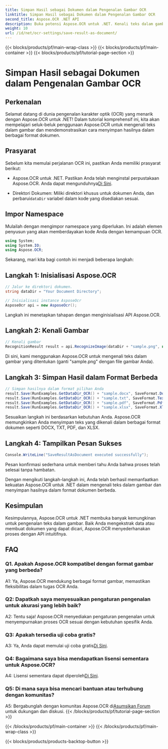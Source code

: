```yaml
---
title: Simpan Hasil sebagai Dokumen dalam Pengenalan Gambar OCR
linktitle: Simpan Hasil sebagai Dokumen dalam Pengenalan Gambar OCR
second_title: Aspose.OCR .NET API
description: Buka potensi Aspose.OCR untuk .NET. Kenali teks dalam gambar dengan mudah dan simpan hasilnya dalam berbagai format dokumen.
weight: 10
url: /id/net/ocr-settings/save-result-as-document/
---
```


{{< blocks/products/pf/main-wrap-class >}}
{{< blocks/products/pf/main-container >}}
{{< blocks/products/pf/tutorial-page-section >}}

# Simpan Hasil sebagai Dokumen dalam Pengenalan Gambar OCR

## Perkenalan

Selamat datang di dunia pengenalan karakter optik (OCR) yang menarik dengan Aspose.OCR untuk .NET! Dalam tutorial komprehensif ini, kita akan mempelajari seluk-beluk penggunaan Aspose.OCR untuk mengenali teks dalam gambar dan mendemonstrasikan cara menyimpan hasilnya dalam berbagai format dokumen.

## Prasyarat

Sebelum kita memulai perjalanan OCR ini, pastikan Anda memiliki prasyarat berikut:

-  Aspose.OCR untuk .NET. Pastikan Anda telah menginstal perpustakaan Aspose.OCR. Anda dapat mengunduhnya[Di Sini](https://releases.aspose.com/ocr/net/).

-  Direktori Dokumen: Miliki direktori khusus untuk dokumen Anda, dan perbarui`dataDir` variabel dalam kode yang disediakan sesuai.

## Impor Namespace

Mulailah dengan mengimpor namespace yang diperlukan. Ini adalah elemen penyusun yang akan memberdayakan kode Anda dengan kemampuan OCR.

```csharp
using System;
using System.IO;
using Aspose.OCR;
```

Sekarang, mari kita bagi contoh ini menjadi beberapa langkah:

## Langkah 1: Inisialisasi Aspose.OCR

```csharp
// Jalur ke direktori dokumen.
string dataDir = "Your Document Directory";

// Inisialisasi instance AsposeOcr
AsposeOcr api = new AsposeOcr();
```

Langkah ini menetapkan tahapan dengan menginisialisasi API Aspose.OCR.

## Langkah 2: Kenali Gambar

```csharp
// Kenali gambar
RecognitionResult result = api.RecognizeImage(dataDir + "sample.png", new RecognitionSettings { });
```

Di sini, kami menggunakan Aspose.OCR untuk mengenali teks dalam gambar yang ditentukan (ganti "sample.png" dengan file gambar Anda).

## Langkah 3: Simpan Hasil dalam Format Berbeda

```csharp
// Simpan hasilnya dalam format pilihan Anda
result.Save(RunExamples.GetDataDir_OCR() + "sample.docx", SaveFormat.Docx);
result.Save(RunExamples.GetDataDir_OCR() + "sample.txt", SaveFormat.Text);
result.Save(RunExamples.GetDataDir_OCR() + "sample.pdf", SaveFormat.Pdf);
result.Save(RunExamples.GetDataDir_OCR() + "sample.xlsx", SaveFormat.Xlsx);
```

Sesuaikan langkah ini berdasarkan kebutuhan Anda. Aspose.OCR memungkinkan Anda menyimpan teks yang dikenali dalam berbagai format dokumen seperti DOCX, TXT, PDF, dan XLSX.

## Langkah 4: Tampilkan Pesan Sukses

```csharp
Console.WriteLine("SaveResultAsDocument executed successfully");
```

Pesan konfirmasi sederhana untuk memberi tahu Anda bahwa proses telah selesai tanpa hambatan.

Dengan mengikuti langkah-langkah ini, Anda telah berhasil memanfaatkan kekuatan Aspose.OCR untuk .NET dalam mengenali teks dalam gambar dan menyimpan hasilnya dalam format dokumen berbeda.

## Kesimpulan

Kesimpulannya, Aspose.OCR untuk .NET membuka banyak kemungkinan untuk pengenalan teks dalam gambar. Baik Anda mengekstrak data atau membuat dokumen yang dapat dicari, Aspose.OCR menyederhanakan proses dengan API intuitifnya.

## FAQ

### Q1. Apakah Aspose.OCR kompatibel dengan format gambar yang berbeda?

A1: Ya, Aspose.OCR mendukung berbagai format gambar, memastikan fleksibilitas dalam tugas OCR Anda.

### Q2: Dapatkah saya menyesuaikan pengaturan pengenalan untuk akurasi yang lebih baik?

A2: Tentu saja! Aspose.OCR menyediakan pengaturan pengenalan untuk menyempurnakan proses OCR sesuai dengan kebutuhan spesifik Anda.

### Q3: Apakah tersedia uji coba gratis?

 A3: Ya, Anda dapat memulai uji coba gratis[Di Sini](https://releases.aspose.com/).

### Q4: Bagaimana saya bisa mendapatkan lisensi sementara untuk Aspose.OCR?

 A4: Lisensi sementara dapat diperoleh[Di Sini](https://purchase.aspose.com/temporary-license/).

### Q5: Di mana saya bisa mencari bantuan atau terhubung dengan komunitas?

 A5: Bergabunglah dengan komunitas Aspose.OCR di[Asumsikan Forum](https://forum.aspose.com/c/ocr/16) untuk dukungan dan diskusi.
{{< /blocks/products/pf/tutorial-page-section >}}

{{< /blocks/products/pf/main-container >}}
{{< /blocks/products/pf/main-wrap-class >}}

{{< blocks/products/products-backtop-button >}}
